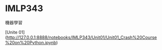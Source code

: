 # IMLP343
機器學習

[Unite 01] (http://127.0.0.1:8888/notebooks/IMLP343/Unit01/Unit01_Crash%20Course%20on%20Python.ipynb)
